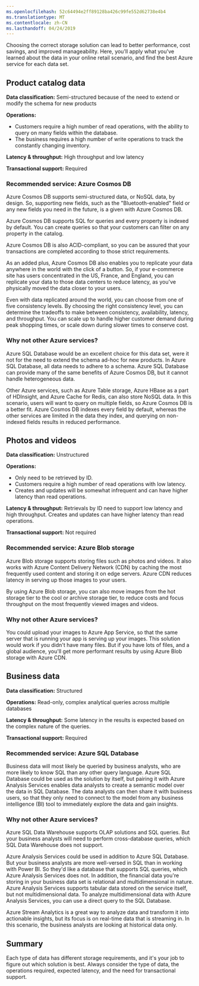 ```yaml
---
ms.openlocfilehash: 52c64494e2ff89128ba426c99fe552d62738e4b4
ms.translationtype: MT
ms.contentlocale: zh-CN
ms.lasthandoff: 04/24/2019
---
```

Choosing the correct storage solution can lead to better performance, cost savings, and improved manageability. Here, you'll apply what you've learned about the data in your online retail scenario, and find the best Azure service for each data set. 

## <a name="product-catalog-data"></a>Product catalog data

**Data classification:** Semi-structured because of the need to extend or modify the schema for new products

**Operations:**

- Customers require a high number of read operations, with the ability to query on many fields within the database.
- The business requires a high number of write operations to track the constantly changing inventory.

**Latency & throughput:** High throughput and low latency

**Transactional support:** Required

### <a name="recommended-service-azure-cosmos-db"></a>Recommended service: Azure Cosmos DB

Azure Cosmos DB supports semi-structured data, or NoSQL data, by design. So, supporting new fields, such as the "Bluetooth-enabled" field or any new fields you need in the future, is a given with Azure Cosmos DB.

Azure Cosmos DB supports SQL for queries and every property is indexed by default. You can create queries so that your customers can filter on any property in the catalog.

Azure Cosmos DB is also ACID-compliant, so you can be assured that your transactions are completed according to those strict requirements.

As an added plus, Azure Cosmos DB also enables you to replicate your data anywhere in the world with the click of a button. So, if your e-commerce site has users concentrated in the US, France, and England, you can replicate your data to those data centers to reduce latency, as you've physically moved the data closer to your users. 

Even with data replicated around the world, you can choose from one of five consistency levels. By choosing the right consistency level, you can determine the tradeoffs to make between consistency, availability, latency, and throughput. You can scale up to handle higher customer demand during peak shopping times, or scale down during slower times to conserve cost.

### <a name="why-not-other-azure-services"></a>Why not other Azure services?

Azure SQL Database would be an excellent choice for this data set, were it not for the need to extend the schema ad-hoc for new products. In Azure SQL Database, all data needs to adhere to a schema. Azure SQL Database can provide many of the same benefits of Azure Cosmos DB, but it cannot handle heterogeneous data. 

Other Azure services, such as Azure Table storage, Azure HBase as a part of HDInsight, and Azure Cache for Redis, can also store NoSQL data. In this scenario, users will want to query on multiple fields, so Azure Cosmos DB is a better fit. Azure Cosmos DB indexes every field by default, whereas the other services are limited in the data they index, and querying on non-indexed fields results in reduced performance.

## <a name="photos-and-videos"></a>Photos and videos

**Data classification:** Unstructured

**Operations:**

- Only need to be retrieved by ID.
- Customers require a high number of read operations with low latency.
- Creates and updates will be somewhat infrequent and can have higher latency than read operations.

**Latency & throughput:** Retrievals by ID need to support low latency and high throughput. Creates and updates can have higher latency than read operations.

**Transactional support:** Not required

### <a name="recommended-service-azure-blob-storage"></a>Recommended service: Azure Blob storage

Azure Blob storage supports storing files such as photos and videos. It also works with Azure Content Delivery Network (CDN) by caching the most frequently used content and storing it on edge servers. Azure CDN reduces latency in serving up those images to your users.

By using Azure Blob storage, you can also move images from the hot storage tier to the cool or archive storage tier, to reduce costs and focus throughput on the most frequently viewed images and videos.

### <a name="why-not-other-azure-services"></a>Why not other Azure services?

You could upload your images to Azure App Service, so that the same server that is running your app is serving up your images. This solution would work if you didn't have many files. But if you have lots of files, and a global audience, you'll get more performant results by using Azure Blob storage with Azure CDN.

## <a name="business-data"></a>Business data

**Data classification:** Structured

**Operations:** Read-only, complex analytical queries across multiple databases

**Latency & throughput:** Some latency in the results is expected based on the complex nature of the queries.

**Transactional support:** Required

### <a name="recommended-service-azure-sql-database"></a>Recommended service: Azure SQL Database

Business data will most likely be queried by business analysts, who are more likely to know SQL than any other query language. Azure SQL Database could be used as the solution by itself, but pairing it with Azure Analysis Services enables data analysts to create a semantic model over the data in SQL Database. The data analysts can then share it with business users, so that they only need to connect to the model from any business intelligence (BI) tool to immediately explore the data and gain insights. 

### <a name="why-not-other-azure-services"></a>Why not other Azure services?

Azure SQL Data Warehouse supports OLAP solutions and SQL queries. But your business analysts will need to perform cross-database queries, which SQL Data Warehouse does not support.

Azure Analysis Services could be used in addition to Azure SQL Database. But your business analysts are more well-versed in SQL than in working with Power BI. So they'd like a database that supports SQL queries, which Azure Analysis Services does not. In addition, the financial data you're storing in your business data set is relational and multidimensional in nature. Azure Analysis Services supports tabular data stored on the service itself, but not multidimensional data. To analyze multidimensional data with Azure Analysis Services, you can use a direct query to the SQL Database.

Azure Stream Analytics is a great way to analyze data and transform it into actionable insights, but its focus is on real-time data that is streaming in. In this scenario, the business analysts are looking at historical data only.

## <a name="summary"></a>Summary

Each type of data has different storage requirements, and it's your job to figure out which solution is best. Always consider the type of data, the operations required, expected latency, and the need for transactional support.